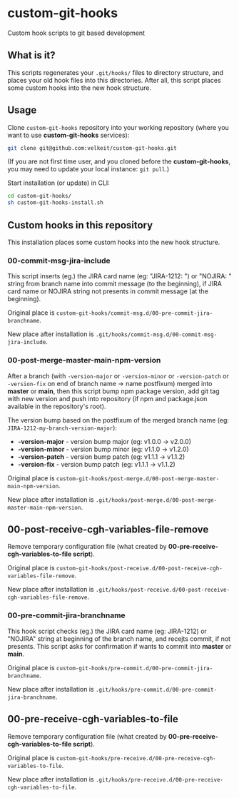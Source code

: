# custom-git-hooks

Custom hook scripts to git based development

## What is it?

This scripts regenerates your `.git/hooks/` files to directory structure, and places your old hook files into this directories. After all, this script places some custom hooks into the new hook structure.

## Usage

Clone `custom-git-hooks` repository into your working repository (where you want to use **custom-git-hooks** services):

```bash
git clone git@github.com:velkeit/custom-git-hooks.git
```
(If you are not first time user, and you cloned before the **custom-git-hooks**, you may need to update your local instance: `git pull`.)

Start installation (or update) in CLI:

```bash
cd custom-git-hooks/
sh custom-git-hooks-install.sh
```

## Custom hooks in this repository

This installation places some custom hooks into the new hook structure.

### 00-commit-msg-jira-include

This script inserts  (eg.) the JIRA card name (eg: "JIRA-1212: ") or "NOJIRA: " string from branch name into commit message (to the beginning), if JIRA card name or NOJIRA string not presents in commit message (at the beginning).

Original place is `custom-git-hooks/commit-msg.d/00-pre-commit-jira-branchname`.

New place after installation is `.git/hooks/commit-msg.d/00-commit-msg-jira-include`.

### 00-post-merge-master-main-npm-version

After a branch (with `-version-major` or `-version-minor` or `-version-patch` or `-version-fix` on end of branch name -> name postfixum) merged into **master** or **main**, then this script bump npm package version, add git tag with new version and push into repository (if npm and package.json available in the repository's root).

The version bump based on the postfixum of the merged branch name (eg: `JIRA-1212-my-branch-version-major`):

- **-version-major** - version bump major (eg: v1.0.0 -> v2.0.0)
- **-version-minor** - version bump minor (eg: v1.1.0 -> v1.2.0)
- **-version-patch** - version bump patch (eg: v1.1.1 -> v1.1.2)
- **-version-fix** - version bump patch (eg: v1.1.1 -> v1.1.2)

Original place is `custom-git-hooks/post-merge.d/00-post-merge-master-main-npm-version`.

New place after installation is `.git/hooks/post-merge.d/00-post-merge-master-main-npm-version`.

## 00-post-receive-cgh-variables-file-remove

Remove temporary configuration file (what created by **00-pre-receive-cgh-variables-to-file script**).

Original place is `custom-git-hooks/post-receive.d/00-post-receive-cgh-variables-file-remove`.

New place after installation is `.git/hooks/post-receive.d/00-post-receive-cgh-variables-file-remove`.

### 00-pre-commit-jira-branchname

This hook script checks (eg.) the JIRA card name (eg: JIRA-1212) or "NOJIRA" string at beginning of the branch name, and recejts commit, if not presents. This script asks for confirmation if wants to commit into **master** or **main**.

Original place is `custom-git-hooks/pre-commit.d/00-pre-commit-jira-branchname`.

New place after installation is `.git/hooks/pre-commit.d/00-pre-commit-jira-branchname`.

## 00-pre-receive-cgh-variables-to-file

Remove temporary configuration file (what created by **00-pre-receive-cgh-variables-to-file script**).

Original place is `custom-git-hooks/pre-receive.d/00-pre-receive-cgh-variables-to-file`.

New place after installation is `.git/hooks/pre-receive.d/00-pre-receive-cgh-variables-to-file`.